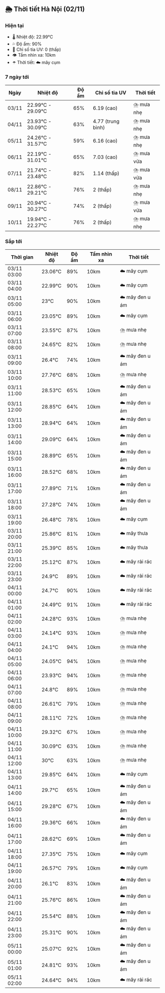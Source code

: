 ## 🌦️ Thời tiết Hà Nội (02/11)

### Hiện tại

- 🌡️ Nhiệt độ: 22.99℃
- 💦 Độ ẩm: 90%
- 🌟 Chỉ số tia UV: 0 (thấp)
- 👁️ Tầm nhìn xa: 10km
- ☂️ Thời tiết: ☁️ mây cụm

### 7 ngày tới

| Ngày | Nhiệt độ | Độ ẩm | Chỉ số tia UV | Thời tiết |
| --- | --- | --- | --- | --- |
| 03/11 | 22.99℃ - 29.09℃ | 65% | 6.19 (cao) | ⛈️ mưa nhẹ |
| 04/11 | 23.93℃ - 30.09℃ | 63% | 4.77 (trung bình) | ⛈️ mưa nhẹ |
| 05/11 | 24.26℃ - 31.57℃ | 59% | 6.16 (cao) | ⛈️ mưa nhẹ |
| 06/11 | 22.19℃ - 31.01℃ | 65% | 7.03 (cao) | ⛈️ mưa vừa |
| 07/11 | 21.74℃ - 23.48℃ | 82% | 1.14 (thấp) | ⛈️ mưa vừa |
| 08/11 | 22.86℃ - 29.21℃ | 76% | 2 (thấp) | ⛈️ mưa nhẹ |
| 09/11 | 20.94℃ - 30.27℃ | 74% | 2 (thấp) | ⛈️ mưa vừa |
| 10/11 | 19.94℃ - 22.27℃ | 76% | 2 (thấp) | ⛈️ mưa nhẹ |

### Sắp tới

| Thời gian | Nhiệt độ | Độ ẩm | Tầm nhìn xa | Thời tiết |
| --- | --- | --- | --- | --- |
| 03/11 03:00 | 23.06℃ | 89% | 10km | ☁️ mây cụm |
| 03/11 04:00 | 22.99℃ | 90% | 10km | ☁️ mây cụm |
| 03/11 05:00 | 23℃ | 90% | 10km | ☁️ mây đen u ám |
| 03/11 06:00 | 23.05℃ | 89% | 10km | ☁️ mây cụm |
| 03/11 07:00 | 23.55℃ | 87% | 10km | ⛈️ mưa nhẹ |
| 03/11 08:00 | 24.65℃ | 82% | 10km | ⛈️ mưa nhẹ |
| 03/11 09:00 | 26.4℃ | 74% | 10km | ☁️ mây đen u ám |
| 03/11 10:00 | 27.76℃ | 68% | 10km | ⛈️ mưa nhẹ |
| 03/11 11:00 | 28.53℃ | 65% | 10km | ☁️ mây đen u ám |
| 03/11 12:00 | 28.85℃ | 64% | 10km | ☁️ mây đen u ám |
| 03/11 13:00 | 28.94℃ | 64% | 10km | ☁️ mây đen u ám |
| 03/11 14:00 | 29.09℃ | 64% | 10km | ☁️ mây đen u ám |
| 03/11 15:00 | 28.89℃ | 65% | 10km | ☁️ mây đen u ám |
| 03/11 16:00 | 28.52℃ | 68% | 10km | ☁️ mây đen u ám |
| 03/11 17:00 | 27.89℃ | 71% | 10km | ☁️ mây đen u ám |
| 03/11 18:00 | 27.28℃ | 74% | 10km | ☁️ mây đen u ám |
| 03/11 19:00 | 26.48℃ | 78% | 10km | ☁️ mây cụm |
| 03/11 20:00 | 25.86℃ | 81% | 10km | ☁️ mây thưa |
| 03/11 21:00 | 25.39℃ | 85% | 10km | ☁️ mây thưa |
| 03/11 22:00 | 25.12℃ | 87% | 10km | ☁️ mây rải rác |
| 03/11 23:00 | 24.9℃ | 89% | 10km | ☁️ mây rải rác |
| 04/11 00:00 | 24.7℃ | 90% | 10km | ☁️ mây rải rác |
| 04/11 01:00 | 24.49℃ | 91% | 10km | ☁️ mây rải rác |
| 04/11 02:00 | 24.28℃ | 93% | 10km | ⛈️ mưa nhẹ |
| 04/11 03:00 | 24.14℃ | 93% | 10km | ⛈️ mưa nhẹ |
| 04/11 04:00 | 24.1℃ | 94% | 10km | ⛈️ mưa nhẹ |
| 04/11 05:00 | 24.05℃ | 94% | 10km | ⛈️ mưa nhẹ |
| 04/11 06:00 | 23.93℃ | 94% | 10km | ⛈️ mưa nhẹ |
| 04/11 07:00 | 24.8℃ | 89% | 10km | ⛈️ mưa nhẹ |
| 04/11 08:00 | 26.61℃ | 79% | 10km | ⛈️ mưa nhẹ |
| 04/11 09:00 | 28.11℃ | 72% | 10km | ⛈️ mưa nhẹ |
| 04/11 10:00 | 29.32℃ | 67% | 10km | ⛈️ mưa nhẹ |
| 04/11 11:00 | 30.09℃ | 63% | 10km | ⛈️ mưa nhẹ |
| 04/11 12:00 | 30℃ | 63% | 10km | ⛈️ mưa nhẹ |
| 04/11 13:00 | 29.85℃ | 64% | 10km | ☁️ mây cụm |
| 04/11 14:00 | 29.7℃ | 65% | 10km | ☁️ mây đen u ám |
| 04/11 15:00 | 29.28℃ | 67% | 10km | ☁️ mây đen u ám |
| 04/11 16:00 | 29.36℃ | 66% | 10km | ☁️ mây đen u ám |
| 04/11 17:00 | 28.62℃ | 69% | 10km | ☁️ mây đen u ám |
| 04/11 18:00 | 27.35℃ | 75% | 10km | ☁️ mây cụm |
| 04/11 19:00 | 26.57℃ | 79% | 10km | ☁️ mây cụm |
| 04/11 20:00 | 26.1℃ | 83% | 10km | ☁️ mây đen u ám |
| 04/11 21:00 | 25.76℃ | 86% | 10km | ☁️ mây đen u ám |
| 04/11 22:00 | 25.54℃ | 88% | 10km | ☁️ mây đen u ám |
| 04/11 23:00 | 25.31℃ | 90% | 10km | ☁️ mây đen u ám |
| 05/11 00:00 | 25.07℃ | 92% | 10km | ☁️ mây đen u ám |
| 05/11 01:00 | 24.81℃ | 93% | 10km | ☁️ mây đen u ám |
| 05/11 02:00 | 24.64℃ | 94% | 10km | ☁️ mây rải rác |
